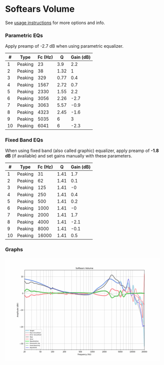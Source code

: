 # Softears Volume
See [usage instructions](https://github.com/jaakkopasanen/AutoEq#usage) for more options and info.

### Parametric EQs
Apply preamp of -2.7 dB when using parametric equalizer.

|   # | Type    |   Fc (Hz) |    Q |   Gain (dB) |
|-----|---------|-----------|------|-------------|
|   1 | Peaking |        23 | 3.9  |         2.2 |
|   2 | Peaking |        38 | 1.32 |         1   |
|   3 | Peaking |       329 | 0.77 |         0.4 |
|   4 | Peaking |      1567 | 2.72 |         0.7 |
|   5 | Peaking |      2330 | 1.55 |         2.2 |
|   6 | Peaking |      3056 | 2.26 |        -2.7 |
|   7 | Peaking |      3063 | 5.57 |        -0.9 |
|   8 | Peaking |      4323 | 2.45 |        -1.6 |
|   9 | Peaking |      5035 | 6    |         3   |
|  10 | Peaking |      6041 | 6    |        -2.3 |

### Fixed Band EQs
When using fixed band (also called graphic) equalizer, apply preamp of **-1.8 dB** (if available) and set gains manually with these parameters.

|   # | Type    |   Fc (Hz) |    Q |   Gain (dB) |
|-----|---------|-----------|------|-------------|
|   1 | Peaking |        31 | 1.41 |         1.7 |
|   2 | Peaking |        62 | 1.41 |         0.1 |
|   3 | Peaking |       125 | 1.41 |        -0   |
|   4 | Peaking |       250 | 1.41 |         0.4 |
|   5 | Peaking |       500 | 1.41 |         0.2 |
|   6 | Peaking |      1000 | 1.41 |        -0   |
|   7 | Peaking |      2000 | 1.41 |         1.7 |
|   8 | Peaking |      4000 | 1.41 |        -2.1 |
|   9 | Peaking |      8000 | 1.41 |        -0.1 |
|  10 | Peaking |     16000 | 1.41 |         0.5 |

### Graphs
![](./Softears%20Volume.png)
